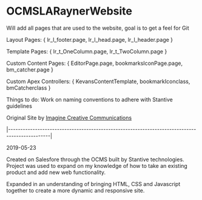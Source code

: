 # OCMSLARaynerWebsite

Will add all pages that are used to the website, goal is to get a feel for Git

Layout Pages: {
lr_l_footer.page, 
lr_l_head.page, 
lr_l_header.page }

Template Pages: {
lr_t_OneColumn.page, 
lr_t_TwoColumn.page }

Custom Content Pages: {
EditorPage.page, 
bookmarksIconPage.page, 
bm_catcher.page }

Custom Apex Controllers: {
KevansContentTemplate, 
bookmarkIconclass, 
bmCatcherclass }


Things to do:
Work on naming conventions to adhere with Stantive guidelines



Original Site by 
<a href="http://imaginecreative.com" target="_blank">Imagine Creative Communications</a>


|-----------------------------------------------------------------------------------------------|

2019-05-23

Created on Salesfore through the OCMS built by Stantive technologies. Project was used to expand on my knowledge of how to take an existing product and add new web functionality. 

Expanded in an understanding of bringing HTML, CSS and Javascript together to create a more dynamic and responsive site.

